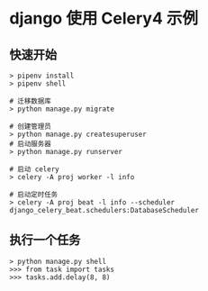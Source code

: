 # django 使用 Celery4 示例

## 快速开始

    > pipenv install
    > pipenv shell

    # 迁移数据库
    > python manage.py migrate

    # 创建管理员
    > python manage.py createsuperuser
    # 启动服务器
    > python manage.py runserver

    # 启动 celery
    > celery -A proj worker -l info

    # 启动定时任务
    > celery -A proj beat -l info --scheduler django_celery_beat.schedulers:DatabaseScheduler


## 执行一个任务

    > python manage.py shell
    >>> from task import tasks
    >>> tasks.add.delay(8, 8)
